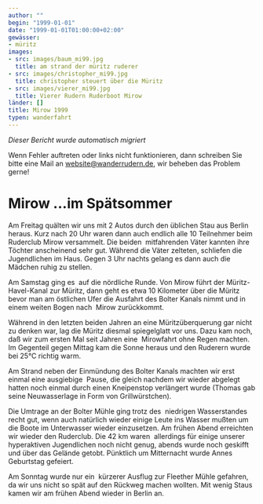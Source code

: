 ```yaml
---
author: ""
begin: "1999-01-01"
date: "1999-01-01T01:00:00+02:00"
gewässer:
- müritz
images:
- src: images/baum_mi99.jpg
  title: am strand der müritz ruderer
- src: images/christopher_mi99.jpg
  title: christopher steuert über die Müritz
- src: images/vierer_mi99.jpg
  title: Vierer Rudern Ruderboot Mirow
länder: []
title: Mirow 1999
typen: wanderfahrt
---
```



*Dieser Bericht wurde automatisch migriert*

Wenn Fehler auftreten oder links nicht funktionieren, dann schreiben Sie bitte eine Mail an website@wanderrudern.de, wir beheben das Problem gerne!



# Mirow ...im Spätsommer


Am Freitag quälten wir uns mit 2 Autos durch den üblichen Stau aus Berlin heraus. Kurz nach 20 Uhr waren dann auch endlich alle 10 Teilnehmer beim Ruderclub Mirow versammelt. Die beiden  mitfahrenden Väter kannten ihre Töchter anscheinend sehr gut. Während die Väter zelteten, schliefen die Jugendlichen im Haus. Gegen 3 Uhr nachts gelang es dann auch die Mädchen ruhig zu stellen.

Am Samstag ging es  auf die nördliche Runde. Von Mirow führt der Müritz-Havel-Kanal zur Müritz, dann geht es etwa 10 Kilometer über die Müritz bevor man am östlichen Ufer die Ausfahrt des Bolter Kanals nimmt und in einem weiten Bogen nach  Mirow zurückkommt.

Während in den letzten beiden Jahren an eine Müritzüberquerung gar nicht zu denken war, lag die Müritz diesmal spiegelglatt vor uns. Dazu kam noch, daß wir zum ersten Mal seit Jahren eine  Mirowfahrt ohne Regen machten. Im Gegenteil gegen Mittag kam die Sonne heraus und den Ruderern wurde bei 25°C richtig warm.

Am Strand neben der Einmündung des Bolter Kanals machten wir erst einmal eine ausgiebige  Pause, die gleich nachdem wir wieder abgelegt hatten noch einmal durch einen Kneipenstop verlängert wurde (Thomas gab seine Neuwasserlage in Form von Grillwürstchen).

Die Umtrage an der Bolter Mühle ging trotz des  niedrigen Wasserstandes recht gut, wenn auch natürlich wieder einige Leute ins Wasser mußten um die Boote im Unterwasser wieder einzusetzen. Am frühen Abend erreichten wir wieder den Ruderclub. Die 42 km waren  allerdings für einige unserer hyperaktiven Jugendlichen noch nicht genug, abends wurde noch geskifft und über das Gelände getobt. Pünktlich um Mitternacht wurde Annes Geburtstag gefeiert.

Am Sonntag wurde nur ein  kürzerer Ausflug zur Fleether Mühle gefahren, da wir uns nicht so spät auf den Rückweg machen wollten. Mit wenig Staus kamen wir am frühen Abend wieder in Berlin an.
